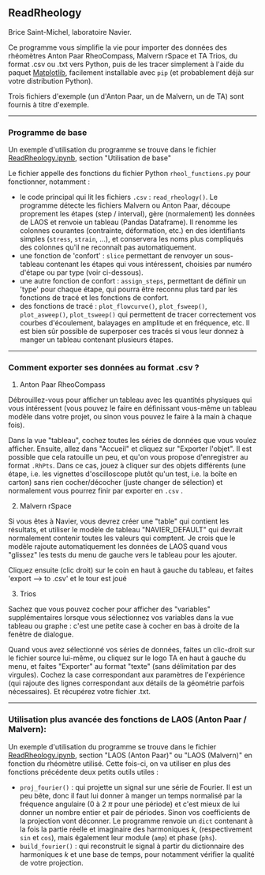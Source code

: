 ## ReadRheology 

Brice Saint-Michel, laboratoire Navier.

Ce programme vous simplifie la vie pour importer des données des rhéomètres Anton Paar RheoCompass, Malvern rSpace et TA Trios, du format .csv ou .txt vers Python, puis de les tracer simplement à l'aide du paquet [Matplotlib](https://matplotlib.org/), facilement installable avec `pip` (et probablement déjà sur votre distribution Python). 

Trois fichiers d'exemple (un d'Anton Paar, un de Malvern, un de TA) sont fournis à titre d'exemple.

------------------------------

### Programme de base

Un exemple d'utilisation du programme se trouve dans le fichier [ReadRheology.ipynb](./ReadRheology.ipynb), section "Utilisation de base"

Le fichier appelle des fonctions du fichier Python `rheol_functions.py` pour fonctionner, notamment : 
 
* le code principal qui lit les fichiers `.csv` : `read_rheology()`. Le programme détecte les fichiers Malvern ou Anton Paar, découpe proprement les étapes (step / interval), gère (normalement) les données de LAOS et renvoie un tableau (Pandas Dataframe). Il renomme les colonnes courantes (contrainte, déformation, etc.) en des identifiants simples (`stress`, `strain`, ...), et conservera les noms plus compliqués des colonnes qu'il ne reconnaît pas automatiquement.
* une fonction de 'confort' :  `slice` permettant de renvoyer un sous-tableau contenant les étapes qui vous intéressent, choisies par numéro d'étape ou par type (voir ci-dessous).
* une autre fonction de confort :  `assign_steps`, permettant de définir un 'type' pour chaque étape, qui pourra être reconnu plus tard par les fonctions de tracé et les fonctions de confort.
* des fonctions de tracé :  `plot_flowcurve()`, `plot_fsweep()`, `plot_asweep()`, `plot_tsweep()` qui permettent de tracer correctement vos courbes d'écoulement, balayages en amplitude et en fréquence, etc. Il est bien sûr possible de superposer ces tracés si vous leur donnez à manger un tableau contenant plusieurs étapes.

--------

### Comment exporter ses données au format .csv ?

1. Anton Paar RheoCompass

Débrouillez-vous pour afficher un tableau avec les quantités physiques qui vous intéressent (vous pouvez le faire en définissant vous-même un tableau modèle dans votre projet, ou sinon vous pouvez le faire à la main à chaque fois). 

Dans la vue "tableau", cochez toutes les séries de données que vous voulez afficher. Ensuite, allez dans "Accueil" et cliquez sur "Exporter l'objet". Il est possible que cela ratouille un peu, et qu'on vous propose d'enregistrer au format `.RhPts`. Dans ce cas, jouez à cliquer sur des objets différents (une étape, i.e. les vignettes d'oscilloscope plutôt qu'un test, i.e. la boîte en carton) sans rien cocher/décocher (juste changer de sélection) et normalement vous pourrez finir par exporter en `.csv` . 

2. Malvern rSpace

Si vous êtes à Navier, vous devrez créer une "table" qui contient les résultats, et utiliser le modèle de tableau "NAVIER_DEFAULT" qui devrait normalement contenir toutes les valeurs qui comptent. Je crois que le modèle rajoute automatiquement les données de LAOS quand vous "glissez" les tests du menu de gauche vers le tableau pour les ajouter. 

Cliquez ensuite (clic droit) sur le coin en haut à gauche du tableau, et faites 'export --> to .csv' et le tour est joué

3. Trios

Sachez que vous pouvez cocher pour afficher des "variables" supplémentaires lorsque vous sélectionnez vos variables dans la vue tableau ou graphe : c'est une petite case à cocher en bas à droite de la fenêtre de dialogue.

Quand vous avez sélectionné vos séries de données, faites un clic-droit sur le fichier source lui-même, ou cliquez sur le logo TA en haut à gauche du menu, et faites "Exporter" au format "texte" (sans délimitation par des virgules). Cochez la case correspondant aux paramètres de l'expérience (qui rajoute des lignes correspondant aux détails de la géométrie parfois nécessaires). Et récupérez votre fichier .txt.

-----------------------

### Utilisation plus avancée des fonctions de LAOS (Anton Paar / Malvern): 

Un exemple d'utilisation du programme se trouve dans le fichier [ReadRheology.ipynb](./ReadRheology.ipynb), section "LAOS (Anton Paar)" ou "LAOS (Malvern)" en fonction du rhéomètre utilisé. Cette fois-ci, on va utiliser en plus des fonctions précédente deux petits outils utiles : 

* `proj_fourier()` :  qui projette un signal sur une série de Fourier. Il est un peu bête, donc il faut lui donner à manger un temps normalisé par la fréquence angulaire (0 à 2 $\pi$ pour une période) et c'est mieux de lui donner un nombre entier et pair de périodes. Sinon vos coefficients de la projection vont déconner. Le programme renvoie un `dict` contenant à la fois la partie réelle et imaginaire des harmoniques $k$, (respectivement `sin` et `cos`), mais également leur module (`amp`) et phase (`phs`). 
* `build_fourier()` :  qui reconstruit le signal à partir du dictionnaire des harmoniques $k$ et une base de temps, pour notamment vérifier la qualité de votre projection.
